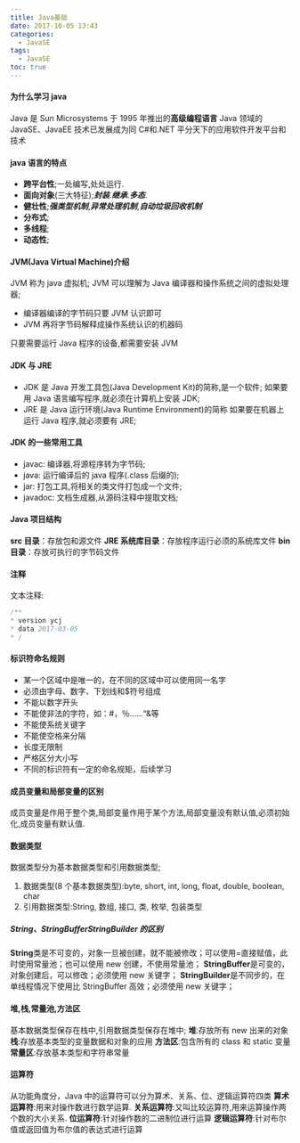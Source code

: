 ```yaml
---
title: Java基础
date: 2017-10-05 13:43
categories:
  - JavaSE
tags:
  - JavaSE
toc: true
---
```


#### 为什么学习 java

Java 是 Sun Microsystems 于 1995 年推出的**高级编程语言**
Java 领域的 JavaSE、JavaEE 技术已发展成为同 C#和.NET 平分天下的应用软件开发平台和技术

#### java 语言的特点

- **跨平台性**;一处编写,处处运行.
- **面向对象**(三大特征);**_封装_**.**_继承_**.**_多态_**.
- **健壮性**;**_强类型机制_**,**_异常处理机制_**,**_自动垃圾回收机制_**
- **分布式**;
- **多线程**;
- **动态性**;

#### JVM(Java Virtual Machine)介绍

JVM 称为 java 虚拟机;
JVM 可以理解为 Java 编译器和操作系统之间的虚拟处理器;

- 编译器编译的字节码只要 JVM 认识即可
- JVM 再将字节码解释成操作系统认识的机器码

只要需要运行 Java 程序的设备,都需要安装 JVM

#### JDK 与 JRE

- JDK 是 Java 开发工具包(Java Development Kit)的简称,是一个软件;
  如果要用 Java 语言编写程序,就必须在计算机上安装 JDK;
- JRE 是 Java 运行环境(Java Runtime Environment)的简称
  如果要在机器上运行 Java 程序,就必须要有 JRE;

#### JDK 的一些常用工具

- javac: 编译器,将源程序转为字节码;
- java: 运行编译后的 java 程序(.class 后缀的);
- jar: 打包工具,将相关的类文件打包成一个文件;
- javadoc: 文档生成器,从源码注释中提取文档;

#### Java 项目结构

**src 目录**：存放包和源文件
**JRE 系统库目录**：存放程序运行必须的系统库文件
**bin 目录**：存放可执行的字节码文件

#### 注释

文本注释:

```java
/**
* version ycj
* data 2017-03-05
* /
```

#### 标识符命名规则

- 某一个区域中是唯一的，在不同的区域中可以使用同一名字
- 必须由字母、数字、下划线和\$符号组成
- 不能以数字开头
- 不能使非法的字符，如：#，％......“&等
- 不能使系统关键字
- 不能使空格来分隔
- 长度无限制
- 严格区分大小写
- 不同的标识符有一定的命名规矩，后续学习

#### 成员变量和局部变量的区别

成员变量是作用于整个类,局部变量作用于某个方法,局部变量没有默认值,必须初始化,成员变量有默认值.

#### 数据类型

数据类型分为基本数据类型和引用数据类型;

1. 数据类型(8 个基本数据类型):byte, short, int, long, float, double, boolean, char
2. 引用数据类型:String, 数组, 接口, 类, 枚举, 包装类型

##### String、StringBufferStringBuilder 的区别

**String**类是不可变的，对象一旦被创建，就不能被修改；可以使用=直接赋值，此时使用常量池；也可以使用 new 创建，不使用常量池；
**StringBuffer**是可变的，对象创建后，可以修改；必须使用 new 关键字；
**StringBuilder**是不同步的，在单线程情况下使用比 StringBuffer 高效；必须使用 new 关键字；

#### 堆,栈,常量池,方法区

基本数据类型保存在栈中,引用数据类型保存在堆中;
**堆**:存放所有 new 出来的对象
**栈**:存放基本类型的变量数据和对象的应用
**方法区**:包含所有的 class 和 static 变量
**常量区**:存放基本类型和字符串常量

#### 运算符

从功能角度分，Java 中的运算符可以分为算术、关系、位、逻辑运算符四类
**算术运算符**:用来对操作数进行数学运算.
**关系运算符**:又叫比较运算符,用来运算操作两个数的大小关系.
**位运算符**:针对操作数的二进制位进行运算
**逻辑运算符**:针对布尔值或返回值为布尔值的表达式进行运算
